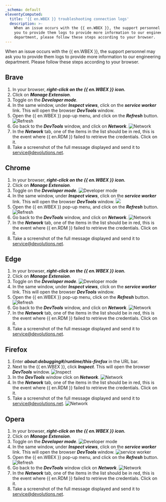```yaml
---
_schema: default
eleventyComputed:
  title: '{{ en.WBEX }} troubleshooting connection logs'
  description: >-
    When an issue occurs with the {{ en.WBEX }}, the support personnel may ask
    you to provide them logs to provide more information to our engineering
    department, please follow these steps according to your browser.
---
```

When an issue occurs with the {{ en.WBEX }}, the support personnel may ask you to provide them logs to provide more information to our engineering department. Please follow these steps according to your browser.

## Brave

1. In your browser, ***right-click on the {{ en.WBEX }} icon.***
2. Click on ***Manage Extension***.
3. Toggle on the ***Developer mode***.
4. In the same window, under ***Inspect views***, click on the ***service worker*** link. This will open the browser ***DevTools*** window.
5. Open the {{ en.WBEX }} pop-up menu, and click on the ***Refresh*** button. ![Refresh](https://cdnweb.devolutions.net/docs/WBEX6001_2024_2.png)
6. Go back to the ***DevTools*** window, and click on ***Network***. ![Network](https://cdnweb.devolutions.net/docs/WBEX6014_2024_2.png)
7. In the ***Network*** tab, one of the items in the list should be in red, this is the event where {{ en.RDM }} failed to retrieve the credentials. Click on it.
8. Take a screenshot of the full message displayed and send it to [service@devolutions.net](mailto:service@devolutions.net).

## Chrome

1. In your browser, ***right-click on the {{ en.WBEX }} icon.***
2. Click on ***Manage Extension***.
3. Toggle on the ***Developer mode***. ![Developer mode](https://cdnweb.devolutions.net/docs/docs_en_kb_KB4786.png)
4. In the same window, under ***Inspect views***, click on the ***service worker*** link. This will open the browser ***DevTools*** window. ![](https://cdnweb.devolutions.net/docs/WBEX6000_2024_2.png)
5. Open the {{ en.WBEX }} pop-up menu, and click on the ***Refresh*** button. ![Refresh](https://cdnweb.devolutions.net/docs/WBEX6001_2024_2.png)
6. Go back to the ***DevTools*** window, and click on ***Network***. ![Network](https://cdnweb.devolutions.net/docs/WBEX6002_2024_2.png)
7. In the ***Network*** tab, one of the items in the list should be in red, this is the event where {{ en.RDM }} failed to retrieve the credentials. Click on it.
8. Take a screenshot of the full message displayed and send it to [service@devolutions.net](mailto:service@devolutions.net).

## Edge

1. In your browser, ***right-click on the {{ en.WBEX }} icon.***
2. Click on ***Manage Extension***.
3. Toggle on the ***Developer mode***. ![Developer mode](https://cdnweb.devolutions.net/docs/WBEX6010_2024_2.png)
4. In the same window, under ***Inspect views***, click on the ***service worker*** link. This will open the browser ***DevTools*** window.
5. Open the {{ en.WBEX }} pop-up menu, click on the ***Refresh*** button. ![Refresh](https://cdnweb.devolutions.net/docs/WBEX6001_2024_2.png)
6. Go back to the ***DevTools*** window, and click on ***Network***. ![Network](https://cdnweb.devolutions.net/docs/WBEX6002_2024_2.png)
7. In the ***Network*** tab, one of the items in the list should be in red, this is the event where {{ en.RDM }} failed to retrieve the credentials. Click on it.
8. Take a screenshot of the full message displayed and send it to [service@devolutions.net](mailto:service@devolutions.net).

## Firefox

1. Enter ***about:debugging#/runtime/this-firefox*** in the URL bar.
2. Next to the {{ en.WBEX }}, click ***Inspect***. This will open the browser ***DevTools*** window. ![Inspect](https://cdnweb.devolutions.net/docs/WBEX6003_2024_2.png)
3. In the ***DevTools*** window click on ***Network***. ![Network](https://cdnweb.devolutions.net/docs/WBEX6005_2024_2.png)
4. In the ***Network*** tab, one of the items in the list should be in red, this is the event where {{ en.RDM }} failed to retrieve the credentials. Click on it.
5. Take a screenshot of the full message displayed and send it to [service@devolutions.net](mailto:service@devolutions.net). ![Network](https://cdnweb.devolutions.net/docs/WBEX6005_2024_2.png)

## Opera

1. In your browser, ***right-click on the {{ en.WBEX }} icon.***
2. Click on ***Manage Extension***.
3. Toggle on the ***Developer mode***. ![Developer mode](https://cdnweb.devolutions.net/docs/WBEX6009_2024_2.png)
4. In the same window, under ***Inspect views***, click on the ***service worker*** link. This will open the browser ***DevTools*** window. ![service worker](https://cdnweb.devolutions.net/docs/WBEX6007_2024_2.png)
5. Open the {{ en.WBEX }} pop-up menu, and click on the ***Refresh*** button. ![Refresh](https://cdnweb.devolutions.net/docs/WBEX6001_2024_2.png)
6. Go back to the ***DevTools*** window click on ***Network***. ![Network](https://cdnweb.devolutions.net/docs/WBEX6008_2024_2.png)
7. In the ***Network*** tab, one of the items in the list should be in red, this is the event where {{ en.RDM }} failed to retrieve the credentials. Click on it.
8. Take a screenshot of the full message displayed and send it to [service@devolutions.net](mailto:service@devolutions.net).
